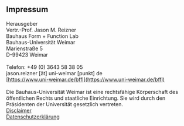 ## Impressum
Herausgeber<br />
Vertr.-Prof. Jason M. Reizner<br />
Bauhaus Form + Function Lab<br />
Bauhaus-Universität Weimar<br />
Marienstraße 5<br />
D-99423 Weimar<br />
<br>
Telefon: +49 (0) 3643 58 38 05<br />
jason.reizner [ät] uni-weimar [punkt] de<br />
[https://www.uni-weimar.de/bffl](https://www.uni-weimar.de/bffl)<br />
<br>
Die Bauhaus-Universität Weimar ist eine rechtsfähige Körperschaft des öffentlichen Rechts und staatliche Einrichtung. Sie wird durch den Präsidenten der Universität gesetzlich vertreten.
<br>
[Disclaimer](https://www.uni-weimar.de/de/fs/impressum/disclaimer/)<br />
[Datenschutzerklärung](https://www.uni-weimar.de/de/fs/datenschutz/)
